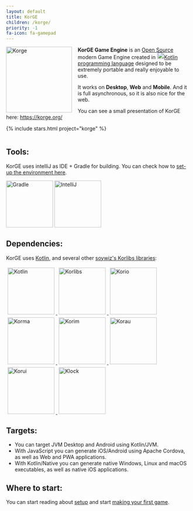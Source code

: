 ```yaml
---
layout: default
title: KorGE
children: /korge/
priority: -1
fa-icon: fa-gamepad
---
```


<img alt="Korge" src="/i/logos/korge.svg" width="180" height="180" style="float:left;margin-right:16px;"/>

**KorGE Game Engine** is an [Open Source](https://github.com/soywiz/korge) modern Game Engine created in [<img alt="Kotlin" src="/i/logos/kotlin.svg" style="width:1.4em;height:1.4em;margin-top:-0.2em;" />Kotlin programming language](https://kotlinlang.org/) designed to be extremely portable and really enjoyable to use.

It works on **Desktop**, **Web** and **Mobile**. And it is full asynchronous, so it is also nice for the web.

You can see a small presentation of KorGE here: <https://korge.org/>

{% include stars.html project="korge" %}

<div style="clear:both;"></div>

## Tools:

KorGE uses intelliJ as IDE + Gradle for building. You can check how to [set-up the environment here](/korge/setup).

<img alt="Gradle" src="/i/logos/gradle.svg" style="width:128px;height:128px;" />
<img alt="IntelliJ" src="/i/logos/intellij.svg" style="width:128px;height:128px;" />

## Dependencies:

KorGE uses [Kotlin](https://kotlinlang.org/), and several other [soywiz's Korlibs libraries](https://github.com/korlibs/korlibs):

<a href="https://kotlinlang.org/">
  <img alt="Kotlin" src="/i/logos/kotlin.svg" width="128" height="128" style="padding:4px;" />
</a>
<a href="https://github.com/korlibs/korlibs">
  <img alt="Korlibs" src="/i/logos/korlibs.svg" width="128" height="128" style="padding:4px;" />
</a>
<a href="https://github.com/korlibs/korio">
  <img alt="Korio" src="/i/logos/korio.svg" width="128" height="128" style="padding:4px;" />
</a>
<a href="https://github.com/korlibs/korma">
  <img alt="Korma" src="/i/logos/korma.svg" width="128" height="128" style="padding:4px;" />
</a>
<a href="https://github.com/korlibs/korim">
  <img alt="Korim" src="/i/logos/korim.svg" width="128" height="128" style="padding:4px;" />
</a>
<a href="https://github.com/korlibs/korau">
  <img alt="Korau" src="/i/logos/korau.svg" width="128" height="128" style="padding:4px;" />
</a>
<a href="https://github.com/korlibs/korgw">
  <img alt="Korui" src="/i/logos/korui.svg" width="128" height="128" style="padding:4px;" />
</a>
<a href="https://github.com/korlibs/klock">
  <img alt="Klock" src="/i/logos/klock.svg" width="128" height="128" style="padding:4px;" />
</a>

## Targets:

* You can target JVM Desktop and Android using Kotlin/JVM.
* With JavaScript you can generate iOS/Android using Apache Cordova, as well as Web and PWA applications.
* With Kotlin/Native you can generate native Windows, Linux and macOS executables, as well as native iOS applications.

## Where to start:

You can start reading about [setup](/korge/gettingstarted/setup) and start [making your first game](korge/gettingstarted/firstgame).
